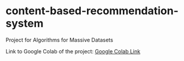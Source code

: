 # content-based-recommendation-system
Project for Algorithms for Massive Datasets

Link to Google Colab of the project:
[Google Colab Link](https://colab.research.google.com/drive/1HGXiJzIDbccW5tGWRfvfORz3zn7xGr5-?usp=sharing)
